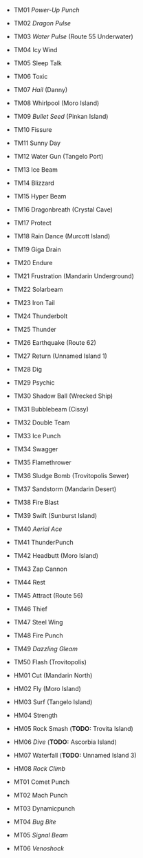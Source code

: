 - TM01 *Power-Up Punch*
- TM02 *Dragon Pulse*
- TM03 *Water Pulse* (Route 55 Underwater)
- TM04 Icy Wind
- TM05 Sleep Talk
- TM06 Toxic
- TM07 *Hail* (Danny)
- TM08 Whirlpool (Moro Island)
- TM09 *Bullet Seed* (Pinkan Island)
- TM10 Fissure
- TM11 Sunny Day
- TM12 Water Gun (Tangelo Port)
- TM13 Ice Beam
- TM14 Blizzard
- TM15 Hyper Beam
- TM16 Dragonbreath (Crystal Cave)
- TM17 Protect
- TM18 Rain Dance (Murcott Island)
- TM19 Giga Drain
- TM20 Endure
- TM21 Frustration (Mandarin Underground)
- TM22 Solarbeam
- TM23 Iron Tail
- TM24 Thunderbolt
- TM25 Thunder
- TM26 Earthquake (Route 62)
- TM27 Return (Unnamed Island 1)
- TM28 Dig
- TM29 Psychic
- TM30 Shadow Ball (Wrecked Ship)
- TM31 Bubblebeam (Cissy)
- TM32 Double Team
- TM33 Ice Punch
- TM34 Swagger
- TM35 Flamethrower
- TM36 Sludge Bomb (Trovitopolis Sewer)
- TM37 Sandstorm (Mandarin Desert)
- TM38 Fire Blast
- TM39 Swift (Sunburst Island)
- TM40 *Aerial Ace*
- TM41 ThunderPunch
- TM42 Headbutt (Moro Island)
- TM43 Zap Cannon
- TM44 Rest
- TM45 Attract (Route 56)
- TM46 Thief
- TM47 Steel Wing
- TM48 Fire Punch
- TM49 *Dazzling Gleam*
- TM50 Flash (Trovitopolis)

- HM01 Cut (Mandarin North)
- HM02 Fly (Moro Island)
- HM03 Surf (Tangelo Island)
- HM04 Strength
- HM05 Rock Smash (**TODO:** Trovita Island)
- HM06 *Dive* (**TODO:** Ascorbia Island)
- HM07 Waterfall (**TODO:** Unnamed Island 3)
- HM08 *Rock Climb*

- MT01 Comet Punch
- MT02 Mach Punch
- MT03 Dynamicpunch
- MT04 *Bug Bite*
- MT05 *Signal Beam*
- MT06 *Venoshock*